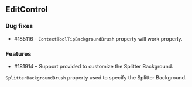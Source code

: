 ## EditControl

### Bug fixes

* \#185116 -  `ContextToolTipBackgroundBrush` property will work properly.

### Features

* \#181914 – Support provided to customize the Splitter Background.

`SplitterBackgroundBrush` property used to specify the Splitter Background. 
